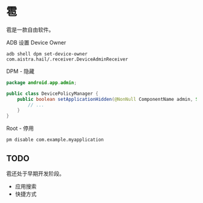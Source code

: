 # 雹

雹是一款自由软件。

ADB 设置 Device Owner

```shell
adb shell dpm set-device-owner com.aistra.hail/.receiver.DeviceAdminReceiver
```

DPM - 隐藏

```java
package android.app.admin;

public class DevicePolicyManager {
    public boolean setApplicationHidden(@NonNull ComponentName admin, String packageName, boolean hidden) {
        // ...
    }
}
```

Root - 停用

```shell
pm disable com.example.myapplication
```

## TODO

雹还处于早期开发阶段。

- 应用搜索
- 快捷方式